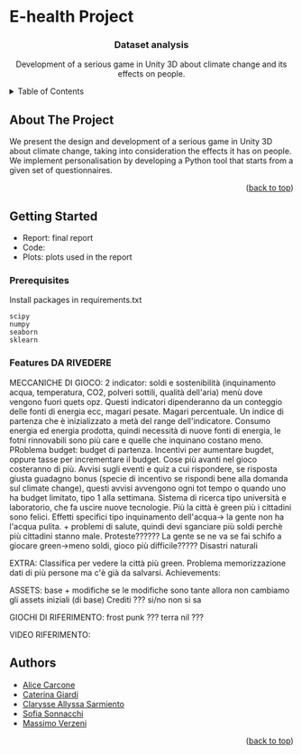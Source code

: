 E-health Project
==============================
<h3 align="center">Dataset analysis</h3>

  <p align="center">
    Development of a serious game in Unity 3D about climate change and its effects on people.
    <br />
</div>



<!-- TABLE OF CONTENTS -->
<details>
  <summary>Table of Contents</summary>
  <ol>
    <li>
      <a href="#about-the-project">About The Project</a>
    </li>
    <li>
      <a href="#getting-started">Getting Started</a>
    </li>
    <li><a href="#authors">Authors</a></li>
  </ol>
</details>



<!-- ABOUT THE PROJECT -->
## About The Project

We present the design and development of a serious game in Unity 3D about climate change, taking into consideration the effects it has on people.
We implement personalisation by developing a Python tool that starts from a given set of questionnaires.

<p align="right">(<a href="#readme-top">back to top</a>)</p>


<!-- GETTING STARTED -->
## Getting Started

- Report: final report
- Code: 
- Plots: plots used in the report

### Prerequisites

Install packages in requirements.txt
  ```
  scipy
  numpy
  seaborn
  sklearn
  ```

<!-- FEATURES -->
### Features  DA RIVEDERE

MECCANICHE DI GIOCO:
2 indicator: soldi e sostenibilità (inquinamento acqua, temperatura, CO2, polveri sottili, qualità dell'aria) menù dove vengono fuori quets opz.
Questi indicatori dipenderanno da un conteggio delle fonti di energia ecc, magari pesate. Magari percentuale. Un indice di partenza che è inizializzato a metà del range dell'indicatore. Consumo energia ed energia prodotta, quindi necessità di nuove fonti di energia, le fotni rinnovabili sono più care e quelle che inquinano costano meno.
PRoblema budget: budget di partenza. Incentivi per aumentare bugdet, oppure tasse per incrementare il budget. Cose più avanti nel gioco costeranno di più. Avvisi sugli eventi e quiz a cui rispondere, se risposta giusta guadagno bonus (specie di incentivo se rispondi bene alla domanda sul climate change), questi avvisi avvengono ogni tot tempo o quando uno ha budget limitato, tipo 1 alla settimana. 
Sistema di ricerca tipo università e laboratorio, che fa uscire nuove tecnologie. Più la città è green più i cittadini sono felici. 
Effetti specifici tipo inquinamento dell'acqua-> la gente non ha l'acqua pulita. + problemi di salute, quindi devi sganciare più soldi perchè più cittadini stanno male.
Proteste?????? La gente se ne va se fai schifo a giocare green->meno soldi, gioco più difficile?????
Disastri naturali

EXTRA:
Classifica per vedere la città più green. Problema memorizzazione dati di più persone ma c'è già da salvarsi.
Achievements:

ASSETS:
base + modifiche
se le modifiche sono tante allora non cambiamo gli assets iniziali (di base)
Crediti ??? si/no non si sa 

GIOCHI DI RIFERIMENTO:
frost punk ???
terra nil ???

VIDEO RIFERIMENTO:


<!-- Authors -->
## Authors

* [Alice Carcone](https://github.com/alicecarcone)
* [Caterina Giardi](https://github.com/caterinagiardii)
* [Clarysse Allyssa Sarmiento](https://github.com/)
* [Sofia Sonnacchi](https://github.com/sofiasonnacchi)
* [Massimo Verzeni](https://github.com/c)

<p align="right">(<a href="#readme-top">back to top</a>)</p>

